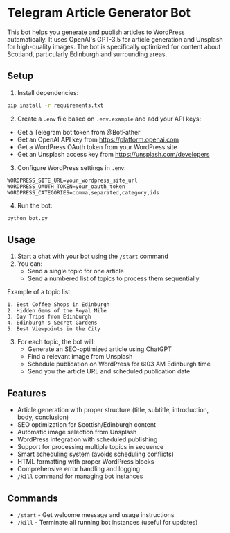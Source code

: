# Telegram Article Generator Bot

This bot helps you generate and publish articles to WordPress automatically. It uses OpenAI's GPT-3.5 for article generation and Unsplash for high-quality images. The bot is specifically optimized for content about Scotland, particularly Edinburgh and surrounding areas.

## Setup

1. Install dependencies:
```bash
pip install -r requirements.txt
```

2. Create a `.env` file based on `.env.example` and add your API keys:
- Get a Telegram bot token from @BotFather
- Get an OpenAI API key from https://platform.openai.com
- Get a WordPress OAuth token from your WordPress site
- Get an Unsplash access key from https://unsplash.com/developers

3. Configure WordPress settings in `.env`:
```
WORDPRESS_SITE_URL=your_wordpress_site_url
WORDPRESS_OAUTH_TOKEN=your_oauth_token
WORDPRESS_CATEGORIES=comma,separated,category,ids
```

4. Run the bot:
```bash
python bot.py
```

## Usage

1. Start a chat with your bot using the `/start` command
2. You can:
   - Send a single topic for one article
   - Send a numbered list of topics to process them sequentially

Example of a topic list:
```
1. Best Coffee Shops in Edinburgh
2. Hidden Gems of the Royal Mile
3. Day Trips from Edinburgh
4. Edinburgh's Secret Gardens
5. Best Viewpoints in the City
```

3. For each topic, the bot will:
   - Generate an SEO-optimized article using ChatGPT
   - Find a relevant image from Unsplash
   - Schedule publication on WordPress for 6:03 AM Edinburgh time
   - Send you the article URL and scheduled publication date

## Features

- Article generation with proper structure (title, subtitle, introduction, body, conclusion)
- SEO optimization for Scottish/Edinburgh content
- Automatic image selection from Unsplash
- WordPress integration with scheduled publishing
- Support for processing multiple topics in sequence
- Smart scheduling system (avoids scheduling conflicts)
- HTML formatting with proper WordPress blocks
- Comprehensive error handling and logging
- `/kill` command for managing bot instances

## Commands

- `/start` - Get welcome message and usage instructions
- `/kill` - Terminate all running bot instances (useful for updates)

